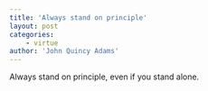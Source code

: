 ```yaml
---
title: 'Always stand on principle'
layout: post
categories:
    - virtue
author: 'John Quincy Adams'
---
```


Always stand on principle, even if you stand alone.